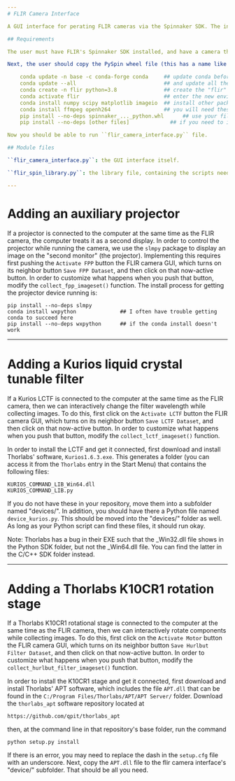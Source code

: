 ```yaml
---
# FLIR Camera Interface

A GUI interface for perating FLIR cameras via the Spinnaker SDK. The interface includes optional elements for simultaneously integrating the detection with (1) a display engine (for doing Fringe Projection Profilometry), (2) a Thorlabs liquid crystal tunable filter (LCTF, for doing spectral imaging).

## Requirements

The user must have FLIR's Spinnaker SDK installed, and have a camera that is operating via SpinView without problems.

Next, the user should copy the PySpin wheel file (this has a name like ``spinnaker_python-2.5.0.80-cp38-cp38-win_amd64.whl``) to a location where it can be reached with the terminal. Start up the Anaconda terminal and do the following:

    conda update -n base -c conda-forge conda     ## update conda before starting
    conda update --all                            ## and update all the packages too if you want
    conda create -n flir python=3.8               ## create the "flir" environment
    conda activate flir                           ## enter the new environment
    conda install numpy scipy matplotlib imageio  ## install other packages you will need
    conda install ffmpeg openh264                 ## you will need these if you want to generate videos
    pip install --no-deps spinnaker_..._python.whl		## use your filename for the pyspin wheel file
    pip install --no-deps [other files]				## if you need to install anything else with pip, use this approach

Now you should be able to run ``flir_camera_interface.py`` file.

## Module files

``flir_camera_interface.py``: the GUI interface itself.

``flir_spin_library.py``: the library file, containing the scripts needed to get and set camera parameters.

---
```

# Adding an auxiliary projector

If a projector is connected to the computer at the same time as the FLIR camera, the computer treats it as a second display. In order to control the projector while running the camera, we use the ``slmpy`` package to display an image on the "second monitor" (the projector). Implementing this requires first pushing the ``Activate FPP`` button the FLIR camera GUI, which turns on its neighbor button ``Save FPP Dataset``, and then click on that now-active button. In order to customize what happens when you push that button, modify the ``collect_fpp_imageset()`` function. The install process for getting the projector device running is:

    pip install --no-deps slmpy
    conda install wxpython              ## I often have trouble getting conda to succeed here
    pip install --no-deps wxpython      ## if the conda install doesn't work

---
# Adding a Kurios liquid crystal tunable filter

If a Kurios LCTF is connected to the computer at the same time as the FLIR camera, then we can interactively change the filter wavelength while collecting images. To do this, first click on the ``Activate LCTF`` button the FLIR camera GUI, which turns on its neighbor button ``Save LCTF Dataset``, and then click on that now-active button. In order to customize what happens when you push that button, modify the ``collect_lctf_imageset()`` function.

In order to install the LCTF and get it connected, first download and install Thorlabs' software, ``Kurios1.6.3.exe``. This generates a folder (you can access it from the ``Thorlabs`` entry in the Start Menu) that contains the following files:

    KURIOS_COMMAND_LIB_Win64.dll
    KURIOS_COMMAND_LIB.py

If you do not have these in your repository, move them into a subfolder named "devices/". In addition, you should have there a Python file named ``device_kurios.py``. This should be moved into the "devices/" folder as well. As long as your Python script can find these files, it should run okay.

Note: Thorlabs has a bug in their EXE such that the _Win32.dll file shows in the Python SDK folder, but not the _Win64.dll file. You can find the latter in the C/C++ SDK folder instead.

---
# Adding a Thorlabs K10CR1 rotation stage

If a Thorlabs K10CR1 rotational stage is connected to the computer at the same time as the FLIR camera, then we can interactively rotate components while collecting images. To do this, first click on the ``Activate Motor`` button the FLIR camera GUI, which turns on its neighbor button ``Save Hurlbut Filter Dataset``, and then click on that now-active button. In order to customize what happens when you push that button, modify the ``collect_hurlbut_filter_imageset()`` function.

In order to install the K10CR1 stage and get it connected, first download and install Thorlabs' APT software, which includes the file ``APT.dll`` that can be found in the ``C:/Program Files/Thorlabs/APT/APT Server/`` folder. Download the ``thorlabs_apt`` software repository located at

    https://github.com/qpit/thorlabs_apt

then, at the command line in that repository's base folder, run the command

    python setup.py install

If there is an error, you may need to replace the dash in the ``setup.cfg`` file with an underscore. Next, copy the ``APT.dll`` file to the flir camera interface's "device/" subfolder. That should be all you need.

